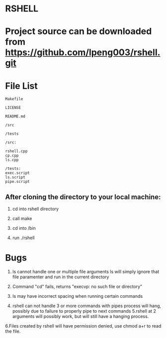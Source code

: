 RSHELL
===
Project source can be downloaded from https://github.com/lpeng003/rshell.git
===

File List
===
```
Makefile

LICENSE

README.md

/src

/tests
```
```
/src:

rshell.cpp
cp.cpp
ls.cpp
```
```
/tests:
exec.script
ls.script
pipe.script

```
After cloning the directory to your local machine:
---

1. cd into rshell directory

2. call make

3. cd into /bin

4. run ./rshell

Bugs
===
1. ls cannot handle one or multiple file arguments 
	ls will simply ignore that file paramenter and run in the current directory

2. Command "cd" fails, returns "execvp: no such file or directory"

3. ls may have incorrect spacing when running certain commands

4. rshell can not handle 3 or more commands with pipes
	process will hang, possibly due to failure to properly pipe to next commands
5.rshell at 2 arguments will possibly work, but will still have a hanging process.

6.Files created by rshell will have permission denied, use chmod a+r to read the file.
